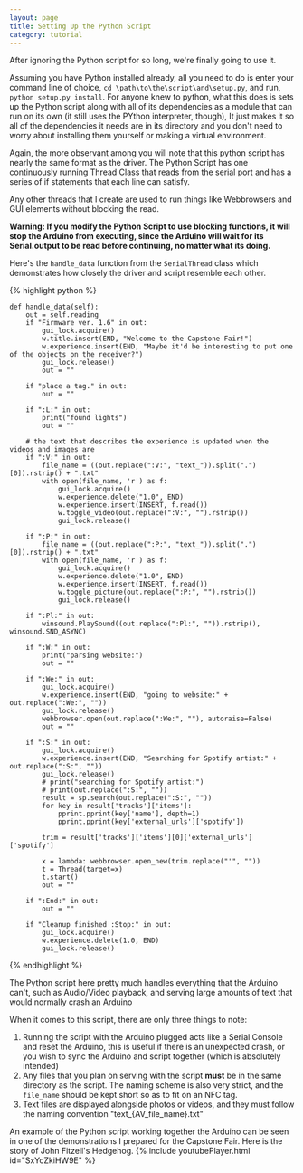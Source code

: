 ```yaml
---
layout: page
title: Setting Up the Python Script
category: tutorial
---
```


After ignoring the Python script for so long, we're finally going to use it.

Assuming you have Python installed already, all you need to do is enter your command line of choice, `cd \path\to\the\script\and\setup.py`, and run, `python setup.py install`. 
For anyone knew to python, what this does is sets up the Python script along with all of its dependencies as a module that can run on its own (it still uses the PYthon interpreter, though),
It just makes it so all of the dependencies it needs are in its directory and you don't need to worry about installing them yourself or making a virtual environment.

Again, the more observant among you will note that this python script has nearly the same format as the driver. 
The Python Script has one continuously running Thread Class that reads from the serial port and has a series of if statements that each line can satisfy.

Any other threads that I create are used to run things like Webbrowsers and GUI elements without blocking the read.

**Warning: If you modify the Python Script to use blocking functions, it will stop the Arduino from executing,
since the Arduino will wait for its Serial.output to be read before continuing, no matter what its doing.**

Here's the `handle_data` function from the `SerialThread` class which demonstrates how closely the driver and script resemble each other.

{% highlight python %}

    def handle_data(self):
        out = self.reading
        if "Firmware ver. 1.6" in out:
            gui_lock.acquire()
            w.title.insert(END, "Welcome to the Capstone Fair!")
            w.experience.insert(END, "Maybe it'd be interesting to put one of the objects on the receiver?")
            gui_lock.release()
            out = ""

        if "place a tag." in out:
            out = ""

        if ":L:" in out:
            print("found lights")
            out = ""

        # the text that describes the experience is updated when the videos and images are
        if ":V:" in out:
            file_name = ((out.replace(":V:", "text_")).split(".")[0]).rstrip() + ".txt"
            with open(file_name, 'r') as f:
                gui_lock.acquire()
                w.experience.delete("1.0", END)
                w.experience.insert(INSERT, f.read())
                w.toggle_video(out.replace(":V:", "").rstrip())
                gui_lock.release()

        if ":P:" in out:
            file_name = ((out.replace(":P:", "text_")).split(".")[0]).rstrip() + ".txt"
            with open(file_name, 'r') as f:
                gui_lock.acquire()
                w.experience.delete("1.0", END)
                w.experience.insert(INSERT, f.read())
                w.toggle_picture(out.replace(":P:", "").rstrip())
                gui_lock.release()

        if ":Pl:" in out:
            winsound.PlaySound((out.replace(":Pl:", "")).rstrip(), winsound.SND_ASYNC)

        if ":W:" in out:
            print("parsing website:")
            out = ""

        if ":We:" in out:
            gui_lock.acquire()
            w.experience.insert(END, "going to website:" + out.replace(":We:", ""))
            gui_lock.release()
            webbrowser.open(out.replace(":We:", ""), autoraise=False)
            out = ""

        if ":S:" in out:
            gui_lock.acquire()
            w.experience.insert(END, "Searching for Spotify artist:" + out.replace(":S:", ""))
            gui_lock.release()
            # print("searching for Spotify artist:")
            # print(out.replace(":S:", ""))
            result = sp.search(out.replace(":S:", ""))
            for key in result['tracks']['items']:
                pprint.pprint(key['name'], depth=1)
                pprint.pprint(key['external_urls']['spotify'])

            trim = result['tracks']['items'][0]['external_urls']['spotify']

            x = lambda: webbrowser.open_new(trim.replace("'", ""))
            t = Thread(target=x)
            t.start()
            out = ""

        if ":End:" in out:
            out = ""

        if "Cleanup finished :Stop:" in out:
            gui_lock.acquire()
            w.experience.delete(1.0, END)
            gui_lock.release()

{% endhighlight %}

The Python script here pretty much handles everything that the Arduino can't,
such as Audio/Video playback, and serving large amounts of text that would normally crash an Arduino

When it comes to this script, there are only three things to note:
1. Running the script with the Arduino plugged acts like a Serial Console and reset the Arduino, this is useful if there is an unexpected crash, or you wish to sync the Arduino and script together (which is absolutely intended)
2. Any files that you plan on serving with the script **must** be in the same directory as the script. The naming scheme is also very strict, and the `file_name` should be kept short so as to fit on an NFC tag.
3. Text files are displayed alongside photos or videos, and they must follow the naming convention "text_{AV_file_name}.txt"

An example of the Python script working together the Arduino can be seen in one of the demonstrations I prepared for the Capstone Fair.
Here is the story of John Fitzell's Hedgehog.
{% include youtubePlayer.html id="SxYcZkiHW9E" %}

